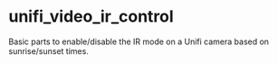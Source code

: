 # unifi_video_ir_control

Basic parts to enable/disable the IR mode on a Unifi camera based on sunrise/sunset times.

